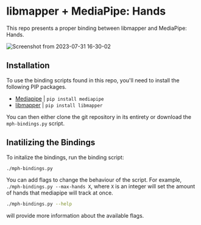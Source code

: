 # libmapper + MediaPipe: Hands

This repo presents a proper binding between libmapper and MediaPipe: Hands.

![Screenshot from 2023-07-31 16-30-02](https://github.com/peacheym/mp-hands-libmapper/assets/15327742/2cb06fcf-7aea-44b7-887c-7d510e4fdf92)

## Installation

To use the binding scripts found in this repo, you'll need to install the following PIP packages.

- [Mediapipe](https://pypi.org/project/mediapipe/) | `pip install mediapipe`
- [libmapper](https://pypi.org/project/libmapper/) | `pip install libmapper`

You can then either clone the git repository in its entirety or download the `mph-bindings.py` script.

## Inatilizing the Bindings

To initalize the bindings, run the binding script:

```bash
./mph-bindings.py
```

You can add flags to change the behaviour of the script. For example, `./mph-bindings.py --max-hands X`, where `X` is an integer will set the amount of hands that mediapipe will track at once.

```bash
./mph-bindings.py --help
```

will provide more information about the available flags.

